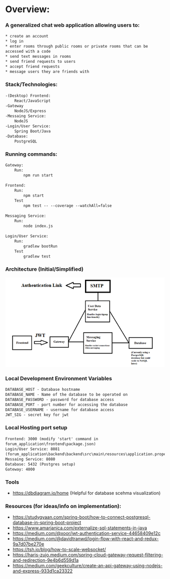 # Overview:

### A generalized chat web application allowing users to:  ###

	* create an account
	* log in
	* enter rooms through public rooms or private rooms that can be accessed with a code
	* send text messages in rooms
	* send friend requests to users
	* accept friend requests
	* message users they are friends with

### Stack/Technologies:

	-(Desktop) Frontend:
		React/JavaScript
	-Gateway	
		NodeJS/Express
	-Messaing Service:
		NodeJS
	-Login/User Service:
		Spring Boot/Java
	-Database:
		PostgreSQL

### Running commands:
	Gateway:
		Run:
			npm run start
	
	Frontend:
		Run:
			npm start 
		Test
			npm test -- --coverage --watchAll=false
	
	Messaging Service:
		Run:
			node index.js
	
	Login/User Service:
		Run:
			gradlew bootRun
		Test
			gradlew test 

### Architecture (Initial/Simplified)
![Architecture](architecture.png)

### Local Development Environment Variables
	DATABASE_HOST - Database hostname
	DATABASE_NAME - Name of the database to be operated on 
	DATABASE_PASSWORD - password for database access
	DATABASE_PORT - port number for accessing the database
	DATABASE_USERNAME - username for database access
	JWT_SIG - secret key for jwt 
	
### Local Hosting port setup
	Frontend: 3000 (modify 'start' command in forum_application\frontend\package.json)
	Login/User Service: 8081 (forum_application\backend\backend\src\main\resources\application.properties)
	Messaing Service: 8080
	Database: 5432 (Postgres setup)
	Gateway: 4000

### Tools
- https://dbdiagram.io/home (Helpful for database scehma visualization)	

### Resources (for ideas/info on implementation):
- https://studygyaan.com/spring-boot/how-to-connect-postgresql-database-in-spring-boot-project
- https://www.amarjanica.com/externalize-sql-statements-in-java
- https://medium.com/@xoor/jwt-authentication-service-44658409e12c
- https://medium.com/@davidtranwd/login-flow-with-react-and-redux-9a7d07be270e
- https://tsh.io/blog/how-to-scale-websocket/
- https://haris-zujo.medium.com/spring-cloud-gateway-request-filtering-and-redirection-9e4b6d559d1a
- https://medium.com/geekculture/create-an-api-gateway-using-nodejs-and-express-933d1ca23322